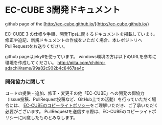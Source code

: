 # EC-CUBE 3開発ドキュメント

github page of the [http://ec-cube.github.io/](http://ec-cube.github.io/)

EC-CUBE 3 の仕様や手順、開発Tipsに関するドキュメントを掲載しています。
修正や追記、新規ドキュメントの作成をいただく場合、本レポジトリへPullRequestをお送りください。

github pageはjekyllを使っています。
windows環境の方は以下のURLを参考に環境を作成してください。
<a href="http://qiita.com/chihiro-adachi/items/99a82c902b4c8467aa4c" target="_blank">http://qiita.com/chihiro-adachi/items/99a82c902b4c8467aa4c</a>

### 開発協力に関して

コードの提供・追加、修正・変更その他「EC-CUBE」への開発の御協力（Issue投稿、PullRequest投稿など、GitHub上での活動）を行っていただく場合には、
[EC-CUBEのコピーライトポリシー](https://github.com/EC-CUBE/ec-cube/blob/50de4ac511ab5a5577c046b61754d98be96aa328/LICENSE.txt)をご理解いただき、ご了承いただく必要がございます。
PullRequestを送信する際は、EC-CUBEのコピーライトポリシーに同意したものとみなします。
